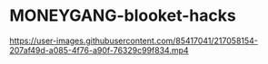 # MONEYGANG-blooket-hacks

https://user-images.githubusercontent.com/85417041/217058154-207af49d-a085-4f76-a90f-76329c99f834.mp4

